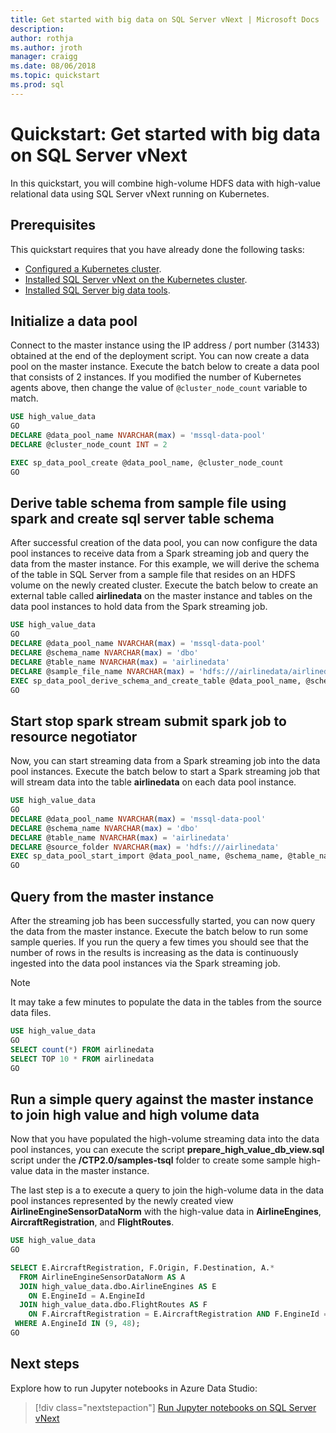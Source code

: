 ```yaml
---
title: Get started with big data on SQL Server vNext | Microsoft Docs
description:
author: rothja 
ms.author: jroth 
manager: craigg
ms.date: 08/06/2018
ms.topic: quickstart
ms.prod: sql
---
```


# Quickstart: Get started with big data on SQL Server vNext

In this quickstart, you will combine high-volume HDFS data with high-value relational data using SQL Server vNext running on Kubernetes.

## Prerequisites

This quickstart requires that you have already done the following tasks:

- [Configured a Kubernetes cluster](sql-server-aris-deployment-guidance.md#kubernetes).
- [Installed SQL Server vNext on the Kubernetes cluster](sql-server-aris-deployment-guidance.md#deploy).
- [Installed SQL Server big data tools](sql-server-aris-install-big-data-tools.md).

## Initialize a data pool

Connect to the master instance using the IP address / port number (31433) obtained at the end of the deployment script. You can now create a data pool on the master instance. Execute the batch below to create a data pool that consists of 2 instances. If you modified the number of Kubernetes agents above, then change the value of `@cluster_node_count` variable to match.

```sql
USE high_value_data
GO
DECLARE @data_pool_name NVARCHAR(max) = 'mssql-data-pool'
DECLARE @cluster_node_count INT = 2

EXEC sp_data_pool_create @data_pool_name, @cluster_node_count
GO
```

## Derive table schema from sample file using spark and create sql server table schema

After successful creation of the data pool, you can now configure the data pool instances to receive data from a Spark streaming job and query the data from the master instance. For this example, we will derive the schema of the table in SQL Server from a sample file that resides on an HDFS volume on the newly created cluster. Execute the batch below to create an external table called **airlinedata** on the master instance and tables on the data pool instances to hold data from the Spark streaming job.

```sql
USE high_value_data
GO
DECLARE @data_pool_name NVARCHAR(max) = 'mssql-data-pool'
DECLARE @schema_name NVARCHAR(max) = 'dbo'
DECLARE @table_name NVARCHAR(max) = 'airlinedata'
DECLARE @sample_file_name NVARCHAR(max) = 'hdfs:///airlinedata/airlinedata_sample.csv'
EXEC sp_data_pool_derive_schema_and_create_table @data_pool_name, @schema_name, @table_name, @sample_file_name
GO
```

## Start stop spark stream submit spark job to resource negotiator

Now, you can start streaming data from a Spark streaming job into the data pool instances. Execute the batch below to start a Spark streaming job that will stream data into the table **airlinedata** on each data pool instance.

```sql
USE high_value_data
GO
DECLARE @data_pool_name NVARCHAR(max) = 'mssql-data-pool'
DECLARE @schema_name NVARCHAR(max) = 'dbo'
DECLARE @table_name NVARCHAR(max) = 'airlinedata'
DECLARE @source_folder NVARCHAR(max) = 'hdfs:///airlinedata'
EXEC sp_data_pool_start_import @data_pool_name, @schema_name, @table_name, @source_folder;
GO
```

## Query from the master instance

After the streaming job has been successfully started, you can now query the data from the master instance. Execute the batch below to run some sample queries. If you run the query a few times you should see that the number of rows in the results is increasing as the data is continuously ingested into the data pool instances via the Spark streaming job.

> [!NOTE]
> It may take a few minutes to populate the data in the tables from the source data files.

```sql
USE high_value_data
GO
SELECT count(*) FROM airlinedata
SELECT TOP 10 * FROM airlinedata
GO
```

## Run a simple query against the master instance to join high value and high volume data

Now that you have populated the high-volume streaming data into the data pool instances, you can execute the script **prepare_high_value_db_view.sql** script under the **/CTP2.0/samples-tsql** folder to create some sample high-value data in the master instance.  

The last step is a to execute a query to join the high-volume data in the data pool instances represented by the newly created view **AirlineEngineSensorDataNorm** with the high-value data in **AirlineEngines**, **AircraftRegistration**, and **FlightRoutes**.

```sql
USE high_value_data
GO

SELECT E.AircraftRegistration, F.Origin, F.Destination, A.*
  FROM AirlineEngineSensorDataNorm AS A
  JOIN high_value_data.dbo.AirlineEngines AS E
    ON E.EngineId = A.EngineId
  JOIN high_value_data.dbo.FlightRoutes AS F
    ON F.AircraftRegistration = E.AircraftRegistration AND F.EngineId = E.EngineId
 WHERE A.EngineId IN (9, 48);
GO
```

## Next steps

Explore how to run Jupyter notebooks in Azure Data Studio:

> [!div class="nextstepaction"]
> [Run Jupyter notebooks on SQL Server vNext](quickstart-sql-server-aris-jupyter-notebook.md)